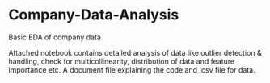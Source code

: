 # Company-Data-Analysis
Basic EDA of company data

Attached notebook contains detailed analysis of data like outlier detection & handling, check for multicollinearity, distribution of data and feature importance etc.
A document file explaining the code and .csv file for data.
